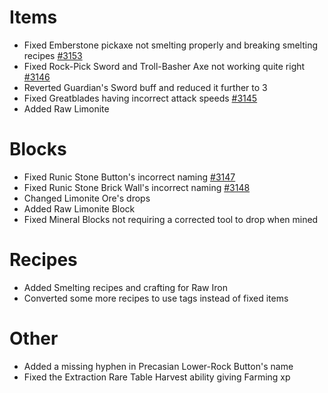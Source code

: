 # Items
* Fixed Emberstone pickaxe not smelting properly and breaking smelting recipes [#3153](https://github.com/Tslat/Advent-Of-Ascension/issues/3153 "Github issue #3153")
* Fixed Rock-Pick Sword and Troll-Basher Axe not working quite right [#3146](https://github.com/Tslat/Advent-Of-Ascension/issues/3146 "Github issue #3146")
* Reverted Guardian's Sword buff and reduced it further to 3
* Fixed Greatblades having incorrect attack speeds [#3145](https://github.com/Tslat/Advent-Of-Ascension/issues/3145 "Github issue #3145")
* Added Raw Limonite

# Blocks
* Fixed Runic Stone Button's incorrect naming [#3147](https://github.com/Tslat/Advent-Of-Ascension/issues/3147 "Github issue #3147")
* Fixed Runic Stone Brick Wall's incorrect naming [#3148](https://github.com/Tslat/Advent-Of-Ascension/issues/3148 "Github issue #3148")
* Changed Limonite Ore's drops
* Added Raw Limonite Block
* Fixed Mineral Blocks not requiring a corrected tool to drop when mined

# Recipes
* Added Smelting recipes and crafting for Raw Iron
* Converted some more recipes to use tags instead of fixed items

# Other
* Added a missing hyphen in Precasian Lower-Rock Button's name
* Fixed the Extraction Rare Table Harvest ability giving Farming xp
